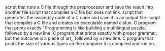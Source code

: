 script that runs a C file through the preprocessor and save the result into another file
script that compiles a C file but does not link.
script that generates the assembly code of a C code and save it in an output file.
script that compiles a C file and creates an executable named cisfun.
 C program that prints exactly "Programming is like building a multilingual puzzle, followed by a new line.
 C program that prints exactly with proper grammar, but the outcome is a piece of art,, followed by a new line.
C program that prints the size of various types on the computer it is compiled and run on.

